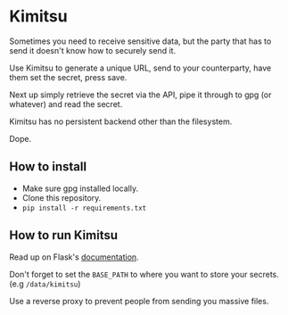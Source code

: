 # Kimitsu

Sometimes you need to receive sensitive data, but the party that has to send it doesn't know how to securely send it.

Use Kimitsu to generate a unique URL, send to your counterparty, have them set the secret, press save.

Next up simply retrieve the secret via the API, pipe it through to gpg (or whatever) and read the secret.

Kimitsu has no persistent backend other than the filesystem.

Dope.

## How to install

* Make sure gpg installed locally.
* Clone this repository.
* `pip install -r requirements.txt`

## How to run Kimitsu

Read up on Flask's [documentation](https://flask.palletsprojects.com/en/2.1.x/tutorial/deploy/).

Don't forget to set the `BASE_PATH` to where you want to store your secrets. (e.g `/data/kimitsu`)

Use a reverse proxy to prevent people from sending you massive files.
